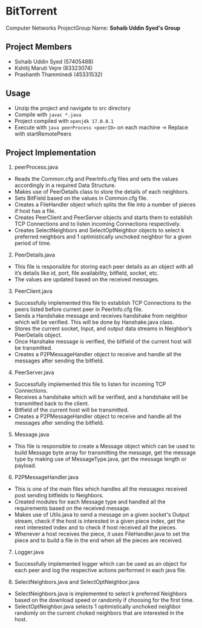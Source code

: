 # BitTorrent

Computer Networks ProjectGroup Name: **Sohaib Uddin Syed's Group**

## Project Members 
-	Sohaib Uddin Syed (57405488)
-	Kshitij Maruti Vejre (83323074)
-	Prashanth Thamminedi (45331532)

## Usage
- Unzip the project and navigate to src directory
- Compile with ```javac *.java```
- Project compiled with ```openjdk 17.0.8.1```
- Execute with ```java peerProcess <peerID>``` on each machine -> Replace with startRemotePeers
  
## Project Implementation
1.	peerProcess.java
-	Reads the Common.cfg and PeerInfo.cfg files and sets the values accordingly in a required Data Structure.
-	Makes use of PeerDetails class to store the details of each neighbors.
-	Sets BitField based on the values in Common.cfg file.
-	Creates a FileHandler object which splits the file into a number of pieces if host has a file.
-	Creates PeerClient and PeerServer objects and starts them to establish TCP Connections and to listen incoming Connections respectively.
-	Creates SelectNeighbors and SelectOptNeighbor objects to select k preferred neighbors and 1 optimistically unchoked neighbor for a given period of time. 

2.	PeerDetails.java
-	This file is responsible for storing each peer details as an object with all it’s details like id, port, file availability, bitfield, socket, etc.
-	The values are updated based on the received messages.

3.	PeerClient.java
-	Successfully implemented this file to establish TCP Connections to the peers listed before current peer in PeerInfo.cfg file.
-	Sends a Handshake message and receives handshake from neighbor which will be verified. This will be done by Hanshake.java class.
-	Stores the current socket, Input, and output data streams in Neighbor’s PeerDetails object.
-	Once Hanshake message is verified, the bitfield of the current host will be transmitted.
-	Creates a P2PMessageHandler object to receive and handle all the messages after sending the bitfield.

4.	PeerServer.java
-	Successfully implemented this file to listen for incoming TCP Connections.
-	Receives a handshake which will be verified, and a handshake will be transmitted back to the client.
-	Bitfield of the current host will be transmitted.
-	Creates a P2PMessageHandler object to receive and handle all the messages after sending the bitfield.

5.	Message.java
-	This file is responsible to create a Message object which can be used to build Message byte array for transmitting the message, get the message type by making use of MessageType.java, get the message length or payload.

6.	P2PMessageHandler.java
-	This is one of the main files which handles all the messages received post sending bitfields to Neighbors.
-	Created modules for each Message type and handled all the requirements based on the received message.
-	Makes use of Utils.java to send a message on a given socket's Output stream, check if the host is interested in a given piece index, get the next interested index and to check if host received all the pieces.
-	Whenever a host receives the piece, it uses FileHandler.java to set the piece and to build a file in the end when all the pieces are received.

7.	Logger.java
-	Successfully implemented logger which can be used as an object for each peer and log the respective actions performed in each java file.

8. SelectNeighbors.java and SelectOptNeighbor.java
- SelectNeighbors.java is implemented to select k preferred Neighbors based on the download speed or randomly if choosing for the first time.
- SelectOptNeighbor.java selects 1 optimistically unchoked neighbor randomly on the current choked neighbors that are interested in the host.

